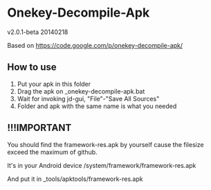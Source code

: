 Onekey-Decompile-Apk
====================
v2.0.1-beta 20140218

Based on https://code.google.com/p/onekey-decompile-apk/

How to use
------------------------------------
1. Put your apk in this folder
2. Drag the apk on _onekey-decompile-apk.bat
3. Wait for invoking jd-gui, "File"-"Save All Sources"
4. Folder and apk with the same name is what you needed

!!!IMPORTANT
------------
You should find the framework-res.apk by yourself cause the filesize exceed the maximum of github.

It's in your Android device /system/framework/framework-res.apk

And put it in _tools/apktools/framework-res.apk
